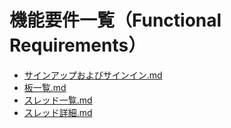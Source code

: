 # 機能要件一覧（Functional Requirements）

* [サインアップおよびサインイン.md](./サインアップおよびサインイン.md)
* [板一覧.md](./板一覧.md)
* [スレッド一覧.md](./スレッド一覧.md)
* [スレッド詳細.md](./スレッド詳細.md)
